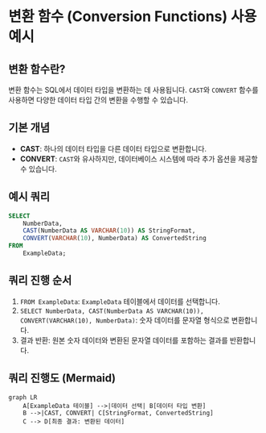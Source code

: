 
# 변환 함수 (Conversion Functions) 사용 예시

## 변환 함수란?

변환 함수는 SQL에서 데이터 타입을 변환하는 데 사용됩니다. `CAST`와 `CONVERT` 함수를 사용하면 다양한 데이터 타입 간의 변환을 수행할 수 있습니다.

## 기본 개념

- **CAST**: 하나의 데이터 타입을 다른 데이터 타입으로 변환합니다.
- **CONVERT**: `CAST`와 유사하지만, 데이터베이스 시스템에 따라 추가 옵션을 제공할 수 있습니다.

## 예시 쿼리

```sql
SELECT 
    NumberData,
    CAST(NumberData AS VARCHAR(10)) AS StringFormat,
    CONVERT(VARCHAR(10), NumberData) AS ConvertedString
FROM 
    ExampleData;
```

## 쿼리 진행 순서

1. `FROM ExampleData`: `ExampleData` 테이블에서 데이터를 선택합니다.
2. `SELECT NumberData, CAST(NumberData AS VARCHAR(10)), CONVERT(VARCHAR(10), NumberData)`: 숫자 데이터를 문자열 형식으로 변환합니다.
3. 결과 반환: 원본 숫자 데이터와 변환된 문자열 데이터를 포함하는 결과를 반환합니다.

## 쿼리 진행도 (Mermaid)

```mermaid
graph LR
    A[ExampleData 테이블] -->|데이터 선택| B[데이터 타입 변환]
    B -->|CAST, CONVERT| C[StringFormat, ConvertedString]
    C --> D[최종 결과: 변환된 데이터]
```
